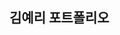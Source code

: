 ## 김예리 포트폴리오
<!-- ### 왜?
 FE로서 내가 직접 만든 포트폴리오 웹 사이트를 갖고 싶었다. 내가 상상할 수 있는 것들을 대부분 넣어볼 수 있는 자유로운 곳일 것이라는 생각이 들었다. 마침 좋은 기회로 개발 스터디를 통해 프로젝트를 시작하게 되었다. 완성되었지만 완성은 아니다. 꾸준히 데이터뿐만 아니라 기능들을 업데이트할 것이다.
-->

